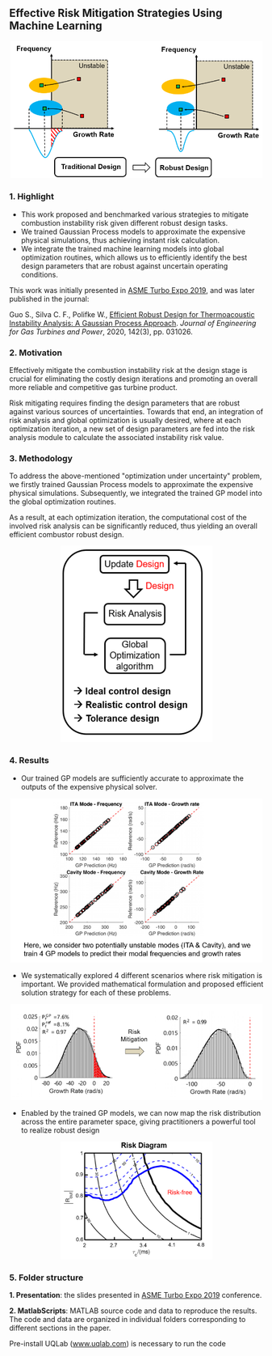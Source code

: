 ## Effective Risk Mitigation Strategies Using Machine Learning

<p align="center">
  <img src="./Images/Highlight.PNG" width=500 />
</p>


### 1. Highlight

- This work proposed and benchmarked various strategies to mitigate combustion instability risk given different robust design tasks.
- We trained Gaussian Process models to approximate the expensive physical simulations, thus achieving instant risk calculation.
- We integrate the trained machine learning models into global optimization routines, which allows us to efficiently identify the best design parameters that are robust against uncertain operating conditions.

This work was initially presented in [ASME Turbo Expo 2019](https://event.asme.org/Turbo-Expo-2019), and was later published in the journal:

Guo S., Silva C. F., Polifke W., [Efficient Robust Design for Thermoacoustic Instability Analysis: A Gaussian Process Approach](https://asmedigitalcollection.asme.org/gasturbinespower/article-abstract/142/3/031026/955389/Efficient-Robust-Design-for-Thermoacoustic?redirectedFrom=fulltext). *Journal of Engineering for Gas Turbines and Power*, 2020, 142(3), pp. 031026.

### 2. Motivation

Effectively mitigate the combustion instability risk at the design stage is crucial for eliminating the costly design iterations and promoting an overall more reliable and competitive gas turbine product.

Risk mitigating requires finding the design parameters that are robust against various sources of uncertainties. Towards that end, an integration of risk analysis and global optimization is usually desired, where at each optimization iteration, a new set of design parameters are fed into the risk analysis module to calculate the associated instability risk value.


### 3. Methodology

To address the above-mentioned "optimization under uncertainty" problem, we firstly trained Gaussian Process models to approximate the expensive physical simulations. Subsequently, we integrated the trained GP model into the global optimization routines.

As a result, at each optimization iteration, the computational cost of the involved risk analysis can be significantly reduced, thus yielding an overall efficient combustor robust design.

<p align="center">
  <img src="./Images/Robust.PNG" width=300 />
</p>



### 4. Results

- Our trained GP models are sufficiently accurate to approximate the outputs of the expensive physical solver. 

<p align="center">
  <img src="./Images/GP_Prediction.PNG" width=500 />
</p>

- We systematically explored 4 different scenarios where risk mitigation is important. We  provided mathematical formulation and proposed efficient solution strategy for each of these problems. 

<p align="center">
  <img src="./Images/Mitigation.PNG" width=500 />
</p>


- Enabled by the trained GP models, we can now map the risk distribution across the entire parameter space, giving practitioners a powerful tool to realize robust design

<p align="center">
  <img src="./Images/Risk.PNG" width=300 />
</p>


### 5. Folder structure

**1. Presentation**: the slides presented in [ASME Turbo Expo 2019](https://event.asme.org/Turbo-Expo-2019) conference.

**2. MatlabScripts**: MATLAB source code and data to reproduce the results. The code and data are organized in individual folders corresponding to different sections in the paper. 

Pre-install UQLab (www.uqlab.com) is necessary to run the code
